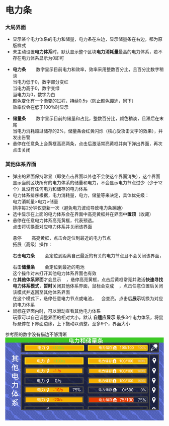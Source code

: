 # 电力条
### 大局界面
- 显示某个电力体系的电力和储量，电力条在左边，显示储量条在右边，都为原版样式
- 未主动设置**电力体系**时，默认显示整个区块**电力消耗量**最高的电力体系，若不存在电力体系显示为0即可  
- **电力条**![alt text](图/lighting.png)数字显示目前电力和效率，效率采用整数百分比，且百分比数字稍淡  
当电力低于0，数字部分变红  
当电力高于0，数字变绿  
当电力为0，数字为白  
颜色变化有一个渐变的过程，持续0.5s（防止颜色蹦迪，同下）  
效率仅会在低于100%时显示
- **储量条**![alt text](图/battery.png)数字显示目前的储量和占比，整数百分比，颜色稍淡，且滞后在末尾  
当电力消耗超过储存的2%，储量条会红黄闪烁（核心受攻击文字的效果），并发出告警
- 悬停在任意条上会黄框高亮两条，点击后激活常亮黄框并向下弹出界面，再次点击关闭
### 其他体系界面

- 弹出的界面保持常显（即使点击界面以外也不会使这个界面消失），这个界面显示当前区块所有的电力体系的储量和电力，不会显示电力节点过少（少于12个）且没有任何电力和储存的电力体系
- 电力体系排序根据，电力消耗量，电力，储量等来决定，具体优先级：  
电力消耗量>电力>储量  
排序每2分钟仅更新一次（避免电力波动导致电力条蹦迪）  
- 选中显示在上面的电力体系会在界面中高亮黄框并在界面中**置顶**（收藏）
- 悬停在任意电力体系高亮黄框，代表预选。  
点击将切换至对应电力体系并关闭该界面  
悬停![alt text](图/location.png)高亮黄框，点击会定位到最近的电力节点  
拓展（高级）操作：  
右击**电力条**![alt text](图/lighting.png)会定位到距离自己最近的有关的电力节点且不会关闭该界面，右击**储量条**![alt text](图/battery.png)会定位到最近的电池  
这个操作对未打开其他电力体系界面也有效  
- 在**其他体系界面**才会显示![alt text](图/pick.png)，悬停高亮黄框，点击后黄框常亮并激活**快速寻找电力体系模式**，**暂时**关闭其他体系界面，鼠标会变成![alt text](图/pick.png)，点击任意位置后关闭该模式并返回至其他体系界面  
在这个模式下，悬停任意电力节点或电池，![alt text](图/pick.png)会变亮，点击后**展示**切换为对应的电力体系
- 鼠标在界面内时，可以滑动查看其他电力体系  
玩家可以自己调整界面的相对大小，默认 **自适应显示** 最多3个电力体系，将鼠标悬停在下界面边缘，上下拖动以调整，至多9个，界面大小  

参考图的数字没有描边不够清晰  
![alt text](图/电力条.png)